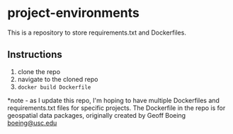 # project-environments
This is a repository to store requirements.txt and Dockerfiles.

## Instructions
1. clone the repo
2. navigate to the cloned repo
3. `docker build Dockerfile`

*note - as I update this repo, I'm hoping to have multiple Dockerfiles and requirements.txt files for specific projects. The Dockerfile in the repo is for geospatial data packages, originally created by Geoff Boeing <boeing@usc.edu>
